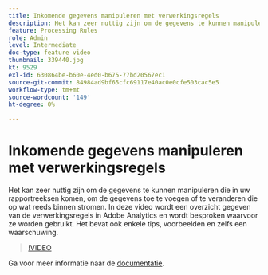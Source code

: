 ```yaml
---
title: Inkomende gegevens manipuleren met verwerkingsregels
description: Het kan zeer nuttig zijn om de gegevens te kunnen manipuleren die in uw rapportreeksen komen, om de gegevens toe te voegen of te veranderen die op wat reeds binnen stromen. In deze video wordt een overzicht gegeven van de verwerkingsregels in Adobe Analytics en wordt besproken waarvoor ze worden gebruikt. Het bevat ook enkele tips, voorbeelden en zelfs een waarschuwing.
feature: Processing Rules
role: Admin
level: Intermediate
doc-type: feature video
thumbnail: 339440.jpg
kt: 9529
exl-id: 630864be-b60e-4ed0-b675-77bd20567ec1
source-git-commit: 84984ad9bf65cfc69117e40ac0e0cfe503cac5e5
workflow-type: tm+mt
source-wordcount: '149'
ht-degree: 0%

---
```


# Inkomende gegevens manipuleren met verwerkingsregels

Het kan zeer nuttig zijn om de gegevens te kunnen manipuleren die in uw rapportreeksen komen, om de gegevens toe te voegen of te veranderen die op wat reeds binnen stromen. In deze video wordt een overzicht gegeven van de verwerkingsregels in Adobe Analytics en wordt besproken waarvoor ze worden gebruikt. Het bevat ook enkele tips, voorbeelden en zelfs een waarschuwing.

>[!VIDEO](https://video.tv.adobe.com/v/339440/?quality=12&learn=on)

Ga voor meer informatie naar de [documentatie](https://experienceleague.adobe.com/docs/analytics/admin/admin-tools/processing-rules/processing-rules.html?lang=en).
